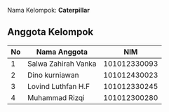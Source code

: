 Nama Kelompok: **Caterpillar**

## Anggota Kelompok

| No | Nama Anggota         | NIM              |
|----|----------------------|------------------|
| 1  | Salwa Zahirah Vanka  | 101012330093     |
| 2  | Dino kurniawan       | 101012430023     |
| 3  | Lovind Luthfan H.F   | 101012330245     |
| 4  | Muhammad Rizqi       | 101012300280     |
